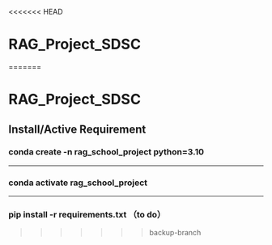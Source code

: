 <<<<<<< HEAD
# RAG_Project_SDSC
=======
# RAG_Project_SDSC

## Install/Active Requirement

### conda create -n rag_school_project python=3.10

---

### conda activate rag_school_project

---

### pip install -r requirements.txt （to do）
>>>>>>> backup-branch
